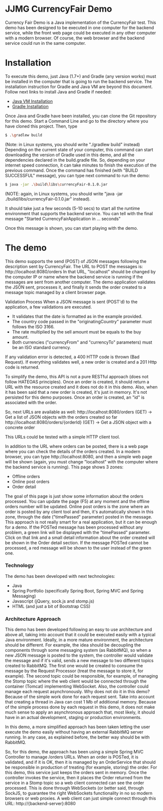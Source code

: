 # JJMG CurrencyFair Demo

Currency Fair Demo is a Java implementation of the CurrencyFair test.
This demo has been designed to be executed in one computer for the backend service, while the front web page could be executed in any other computer with a modern browser. Of course, the web browser and the backend service could run in the same computer.

# Installation
To execute this demo, just Java (1.7+) and Gradle (any version works) must be installed in the computer that is going to run the backend service.
The installation instruction for Gradle and Java VM are beyond this document.
Follow next links to install Java and Gradle if needed:
  - [Java VM Installation]
  - [Gradle Installation]

Once Java and Gradle have been installed, you can clone the Git repository for this demo.
Start a Command Line and go to the directory where you have cloned this project.
Then, type
```sh
$ .\gradlew build
```
(Note: in Linux systems, you should write "./gradlew build" instead)
Depending on the current state of your computer, this command can start downloading the version of Gradle used in this demo, and all the dependencies declared in the build.gradle file.
So, depending on your internet speed connection, it can take minutes to finish the execution of the previous command.
Once the command has finished (with "BUILD SUCCESSFUL" message), you can type next command to run the demo:
```sh
$ java -jar .\build\libs\currencyFair-0.1.0.jar
```
(NOTE: again, in Linux systems, you should write "java -jar ./build/libs/currencyFair-0.1.0.jar" instead).

It should take just a few seconds (5-10 secs) to start all the runtime environment that supports the backend service. You can tell with the final message "Started CurrencyFairApplication in ... seconds"

Once this message is shown, you can start playing with the demo.

# The demo
This demo supports the send (POST) of JSON messages following the description sent by CurrencyFair.
The URL to POST the messages is:
http://localhost:8080/orders
In that URL, "localhost" should be changed by the computer IP or name where the backend service is running if the messages are sent from another computer.
The demo application validates the JSON sent, processes it, and finally it sends the order created to a message topic managed by a client browser page.

Validation Process
When a JSON message is sent (POST'd) to the application, a few validations are executed.
  - It validates that the date is formatted as in the example provided.
  - The country code passed in the "originatingCountry" parameter must follows the ISO 3166.
  - The rate multiplied by the sell amount must be equals to the buy amount.
  - Both currencies ("currencyFrom" and "currencyTo" parameters) must be an ISO standard currency.

If any validation error is detected, a 400 HTTP code is thrown (Bad Request).
If everything validates well, a new order is created and a 201 Http code is returned.

To simplify the demo, this API is not a pure RESTful approach (does not follow HATEOAS principles). Once an order is created, it should return a URL with the resource created and it does not do it in this demo.
Also, when it has been said that a new order is created, it's just in memory. It's not persisted for this demo purposes. Once an order is created, an "id" is associated with the order.

So, next URLs are available as well:
http://localhost:8080/orders (GET) -> Get a list of JSON objects with the orders created so far
http://localhost:8080/orders/{orderId} (GET) -> Get a JSON object with a concrete order

This URLs could be tested with a simple HTTP client tool.

In addition to the URL where orders can be posted, there is a web page where you can check the details of the orders created.
In a modern browser, you can type http://localhost:8080, and then a simple web page will be shown (again, you must change "localhost" with the computer where the backend service is running).
This page shows 3 zones:

- Offline orders
- Online post orders
- Order detail

The goal of this page is just show some information about the orders processed.
You can update the page (F5) at any moment and the offline orders number will be updated.
Online post orders is the zone where an order is posted by any client tool and then, it's automatically shown in this zone, through the date ("timePassed" parameter) posted in the message. This approach is not really smart for a real application, but it can be enough for a demo.
If the POSTed message has been processed without any problem, a green link will be displayed with the "timePassed" parameter. Click on that link and a small detail information about the order created will be shown in the Order detail section.
If the message POSTed cannot be processed, a red message will be shown to the user instead of the green one.
 

### Technology
The demo has been developed with next technologies:
- Java
- Spring Portfolio (specifically Spring Boot, Spring MVC and Spring Messaging)
- Javascript (jQuery, sock.js and stomp.js)
- HTML (and just a bit of Bootstrap CSS)

### Architecture Approach

This demo has been developed following an easy to use architecture and above all,
taking into account that it could be executed easily with a typical Java environment.
Ideally, in a more mature environment, the architecture should be different.
For example, the idea should be decoupling the components through some messaging system (as RabbitMQ), so when a new JSON message is posted to the system, the controller would validate the message and if it's valid, sends a new message to two different topics created to RabbitMQ. The first one would be created to consume the message by the Request Processor (treat the message to store it, for example). The second topic could be responsible, for example, of managing the Stomp topic where the web client would be connected through the container (Tomcat) implementing WebSocket.
Also, the controller could manage each request asynchronously.
Why does not do it in this demo?
Because of the simple work done for each request sent. Take into account that creating a thread in Java can cost 1 Mb of additional memory.
Because of the simple process done by each request in this demo, it does not make much sense to apply an asynchronous approach that, most likely, it should have in an actual development, staging or production environments.

In this demo, a more simplified approach has been taken letting the user execute the demo easily without having an external RabbitMQ server running. In any case, as explained before, the better way should be with RabbitMQ.

So, for this demo, the approach has been using a simple Spring MVC Controller to manage /orders URLs.
When an order is POSTed, it is validated, and if it is OK, then it is managed by an OrderService that should be responsible
in production of treating (for example, storing) the order. For this demo, this service just keeps the orders sent in memory.
Once the controller invokes the service, then it places the Order returned from the service in a Stomp topic so a web client
connected can see the order processed. This is done through WebSockets (or better said, through SockJS, to guarantee the right WebSockets
functionality in no so modern browsers or web proxies. 
A web client can just simple connect through this URL: http://{backend-server}:8080


[Java VM Installation]:http://docs.oracle.com/javase/7/docs/webnotes/install/
[Gradle Installation]:https://gradle.org/docs/current/userguide/installation.html

